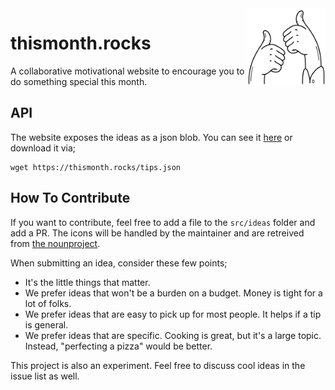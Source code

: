<img src="src/img/two-thumbs.png" width=125 height=125 align="right">

# thismonth.rocks

A collaborative motivational website to encourage you to do something special this month.

## API 

The website exposes the ideas as a json blob. You can see it [here](https://thismonth.rocks/tips.json) or download it via; 

```
wget https://thismonth.rocks/tips.json
```

## How To Contribute 

If you want to contribute, feel free to add a file to the `src/ideas` folder and add a PR. The icons will be handled by the maintainer and are retreived from [the nounproject](https://thenounproject.com/). 

When submitting an idea, consider these few points; 

- It's the little things that matter.
- We prefer ideas that won't be a burden on a budget. Money is tight for a lot of folks. 
- We prefer ideas that are easy to pick up for most people. It helps if a tip is general. 
- We prefer ideas that are specific. Cooking is great, but it's a large topic. Instead, "perfecting a pizza" would be better. 

This project is also an experiment. Feel free to discuss cool ideas in the issue list as well.
